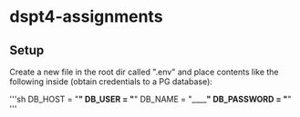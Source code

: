 # dspt4-assignments


## Setup

Create a new file in the root dir called ".env" and 
place contents like the following inside (obtain credentials
to a PG database):

'''sh
DB_HOST = "____________"
DB_USER = "____________"
DB_NAME = "____________"
DB_PASSWORD = "________"
'''
